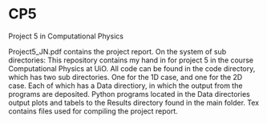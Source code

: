 # CP5
Project 5 in Computational Physics

Project5_JN.pdf contains the project report.
On the system of sub directories:
This repository contains my hand in for project 5 in the course Computational Physics at UiO. All code can be found in the code directory, 
which has two sub directories. One for the 1D case, and one for the 2D case. Each of which has a Data directiory, in which 
the output from the programs are deposited. Python programs located in the Data directories output plots and tabels
to the Results directory found in the main folder. Tex contains files used for compiling the project report.
